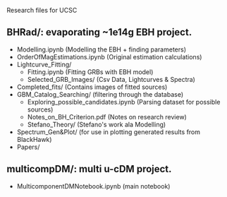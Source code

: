 Research files for UCSC

## BHRad/: evaporating ~1e14g EBH project.
- Modelling.ipynb (Modelling the EBH + finding parameters)
- OrderOfMagEstimations.ipynb (Original estimation calculations)
- Lightcurve_Fitting/
	- Fitting.ipynb (Fitting GRBs with EBH model)
	- Selected_GRB_Images/ (Csv Data, Lightcurves & Spectra)
- Completed_fits/ (Contains images of fitted sources)
- GBM_Catalog_Searching/ (filtering through the database)
	- Exploring_possible_candidates.ipynb (Parsing dataset for possible sources)
	- Notes_on_BH_Criterion.pdf (Notes on research review)
	- Stefano_Theory/ (Stefano's work ala Modelling)
- Spectrum_Gen&Plot/ (for use in plotting generated results from BlackHawk)
- Papers/

## multicompDM/: multi u-cDM project. 
- MulticomponentDMNotebook.ipynb (main notebook)
